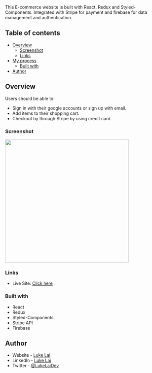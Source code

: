 This E-commerce website is built with React, Redux and Styled-Components. Integrated with Stripe for payment and firebase for data management and authentication.

## Table of contents

- [Overview](#overview)
  - [Screenshot](#screenshot)
  - [Links](#links)
- [My process](#my-process)
  - [Built with](#built-with)
- [Author](#author)



## Overview

Users should be able to:

- Sign in with their google accounts or sign up with email.
- Add items to their shopping cart.
- Checkout by through Stripe by using credit card.

### Screenshot

<img src="preview.gif" width="400" />


### Links

- Live Site: [Click here](https://singular-semifreddo-6e1625.netlify.app/)

### Built with

- React
- Redux
- Styled-Components
- Stripe API
- Firebase

## Author

- Website - [Luke Lai](https://lukelai.tech/)
- LinkedIn - [Luke Lai](https://www.linkedin.com/in/luke-lai-309a3522b/)
- Twitter - [@LukeLaiDev](https://www.twitter.com/LukeLaiDev)

